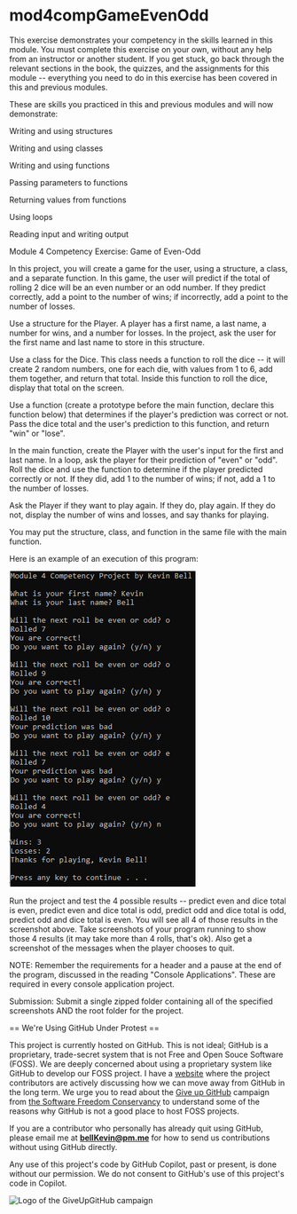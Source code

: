 # mod4compGameEvenOdd

This exercise demonstrates your competency in the skills learned in this module. You must complete this exercise on your own, without any help from an instructor or another student. If you get stuck, go back through the relevant sections in the book, the quizzes, and the assignments for this module -- everything you need to do in this exercise has been covered in this and previous modules.

These are skills you practiced in this and previous modules and will now demonstrate:

Writing and using structures

Writing and using classes

Writing and using functions

Passing parameters to functions

Returning values from functions

Using loops

Reading input and writing output
 

Module 4 Competency Exercise: Game of Even-Odd

In this project, you will create a game for the user, using a structure, a class, and a separate function. In this game, the user will predict if the total of rolling 2 dice will be an even number or an odd number. If they predict correctly, add a point to the number of wins; if incorrectly, add a point to the number of losses.

Use a structure for the Player. A player has a first name, a last name, a number for wins, and a number for losses. In the project, ask the user for the first name and last name to store in this structure.

Use a class for the Dice. This class needs a function to roll the dice -- it will create 2 random numbers, one for each die, with values from 1 to 6, add them together, and return that total. Inside this function to roll the dice, display that total on the screen.

Use a function (create a prototype before the main function, declare this function below) that determines if the player's prediction was correct or not. Pass the dice total and the user's prediction to this function, and return "win" or "lose".

In the main function, create the Player with the user's input for the first and last name. In a loop, ask the player for their prediction of "even" or "odd". Roll the dice and use the function to determine if the player predicted correctly or not. If they did, add 1 to the number of wins; if not, add a 1 to the number of losses. 

Ask the Player if they want to play again. If they do, play again. If they do not, display the number of wins and losses, and say thanks for playing.

You may put the structure, class, and function in the same file with the main function.

Here is an example of an execution of this program:

![M4 Competency good](https://github.com/bell-kevin/mod4compGameEvenOdd/blob/main/mod4compGameEvenOdd/mod4.PNG)

Run the project and test the 4 possible results -- predict even and dice total is even, predict even and dice total is odd, predict odd and dice total is odd, predict odd and dice total is even. You will see all 4 of those results in the screenshot above. Take screenshots of your program running to show those 4 results (it may take more than 4 rolls, that's ok). Also get a screenshot of the messages when the player chooses to quit.

 

NOTE: Remember the requirements for a header and a pause at the end of the program, discussed in the reading "Console Applications". These are required in every console application project.

Submission: Submit a single zipped folder containing all of the specified screenshots AND the root folder for the project.

== We're Using GitHub Under Protest ==

This project is currently hosted on GitHub.  This is not ideal; GitHub is a
proprietary, trade-secret system that is not Free and Open Souce Software
(FOSS).  We are deeply concerned about using a proprietary system like GitHub
to develop our FOSS project. I have a [website](https://bellKevin.me) where the
project contributors are actively discussing how we can move away from GitHub
in the long term.  We urge you to read about the [Give up GitHub](https://GiveUpGitHub.org) campaign 
from [the Software Freedom Conservancy](https://sfconservancy.org) to understand some of the reasons why GitHub is not 
a good place to host FOSS projects.

If you are a contributor who personally has already quit using GitHub, please
email me at **bellKevin@pm.me** for how to send us contributions without
using GitHub directly.

Any use of this project's code by GitHub Copilot, past or present, is done
without our permission.  We do not consent to GitHub's use of this project's
code in Copilot.

![Logo of the GiveUpGitHub campaign](https://sfconservancy.org/img/GiveUpGitHub.png)
